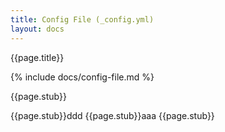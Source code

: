 ```yaml
---
title: Config File (_config.yml)
layout: docs 
---
```

{{page.title}}

{% include docs/config-file.md %}

{{page.stub}}


{{page.stub}}ddd
{{page.stub}}aaa
{{page.stub}}